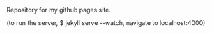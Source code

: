 Repository for my github pages site.
 
(to run the server, $ jekyll serve --watch, navigate to localhost:4000)
